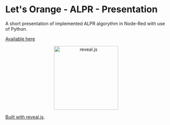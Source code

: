 # Let's Orange - ALPR - Presentation
A short presentation of implemented ALPR algorythm in Node-Red with use of Python.

[Available here](https://mikokappa.github.io/OrangeLabs_ALPR_Presentation/)

<p align="center">
  <a href="https://revealjs.com">
  <img src="https://hakim-static.s3.amazonaws.com/reveal-js/logo/v1/reveal-black-text.svg" alt="reveal.js" width="200">
  </a>
</p>

[Built with reveal.js](https://revealjs.com/).
